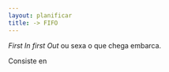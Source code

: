 ```yaml
---
layout: planificar
title: -> FIFO
---
```


_First In first Out_ ou sexa o que chega embarca.

Consiste en
